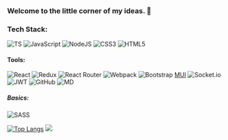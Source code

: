 ### Welcome to the little corner of my ideas. 👋

### Tech Stack:  
![TS](https://img.shields.io/badge/typescript-%233178C6.svg?&style=for-the-badge&logo=typescript&logoColor=white) ![JavaScript](https://img.shields.io/badge/javascript-%23323330.svg?style=for-the-badge&logo=javascript&logoColor=%23F7DF1E) ![NodeJS](https://img.shields.io/badge/node.js-%23339933.svg?&style=for-the-badge&logo=node.js&logoColor=white) ![CSS3](https://img.shields.io/badge/css3-%231572B6.svg?style=for-the-badge&logo=css3&logoColor=white) ![HTML5](https://img.shields.io/badge/html5-%23E34F26.svg?&style=for-the-badge&logo=html5&logoColor=white)
#### Tools:
![React](https://img.shields.io/badge/react-%2320232a.svg?style=for-the-badge&logo=react&logoColor=%2361DAFB) ![Redux](https://img.shields.io/badge/redux-%23593d88.svg?style=for-the-badge&logo=redux&logoColor=white) ![React Router](https://img.shields.io/badge/React_Router-CA4245?style=for-the-badge&logo=react-router&logoColor=white) ![Webpack](https://img.shields.io/badge/webpack-%238DD6F9.svg?&style=for-the-badge&logo=webpack&logoColor=black) ![Bootstrap](https://img.shields.io/badge/bootstrap-%237952B3.svg?&style=for-the-badge&logo=bootstrap&logoColor=white) [MUI](https://img.shields.io/badge/MaterialUI-%233178C6.svg?style=for-the-badge&logo=mui&logoColor=white) ![Socket.io](https://img.shields.io/badge/Socket.io-black?style=for-the-badge&logo=socket.io&badgeColor=010101) ![JWT](https://img.shields.io/badge/JWT-black?style=for-the-badge&logo=JSON%20web%20tokens) ![GitHub](https://img.shields.io/badge/github-%23181717.svg?&style=for-the-badge&logo=github&logoColor=white) ![MD](https://img.shields.io/badge/markdown-%23000000.svg?&style=for-the-badge&logo=markdown&logoColor=white)
##### Basics:
![SASS](https://img.shields.io/badge/sass-%23CC6699.svg?&style=for-the-badge&logo=sass&logoColor=white)

[![Top Langs](https://github-readme-stats.vercel.app/api/top-langs/?username=ViktorFAlex&layout=compact)](https://github.com/ViktorFAlex)
![](https://github-readme-stats.vercel.app/api?username=viktorfalex&theme=aura&hide_border=false&include_all_commits=true&count_private=true&show_icons=true)<br/>

